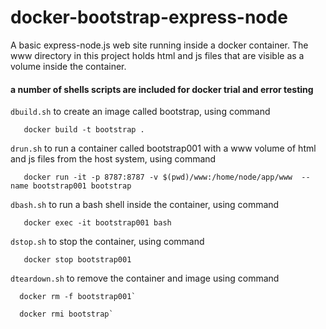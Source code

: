 # docker-bootstrap-express-node
A basic express-node.js web site running inside a docker container. The www directory in this project holds html and js files that are visible as a volume inside the container.

#### a number of shells scripts are included for docker trial and error testing
   `dbuild.sh` to create an image called bootstrap, using command
      
       docker build -t bootstrap .  

   `drun.sh`  to run a container called bootstrap001 with a www volume of html and js files from the host system, using command 
      
       docker run -it -p 8787:8787 -v $(pwd)/www:/home/node/app/www  --name bootstrap001 bootstrap
   
   `dbash.sh` to run a bash shell inside the container, using command 
   
       docker exec -it bootstrap001 bash 
   
   `dstop.sh`  to stop the container, using command 
   
       docker stop bootstrap001 

  `dteardown.sh` to remove the container and image using command 

      docker rm -f bootstrap001`
     
      docker rmi bootstrap`
   


